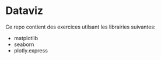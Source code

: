 # Dataviz

Ce repo contient des exercices utilsant les librairies suivantes:
- matplotlib
- seaborn
- plotly.express
